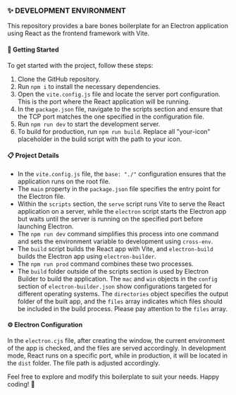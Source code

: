 ### ✨ DEVELOPMENT ENVIRONMENT

This repository provides a bare bones boilerplate for an Electron application using React as the frontend framework with Vite.

#### 🚀 Getting Started

To get started with the project, follow these steps:

1. Clone the GitHub repository.
2. Run `npm i` to install the necessary dependencies.
3. Open the `vite.config.js` file and locate the server port configuration. This is the port where the React application will be running.
4. In the `package.json` file, navigate to the scripts section and ensure that the TCP port matches the one specified in the configuration file.
5. Run `npm run dev` to start the development server.
6. To build for production, run `npm run build`. Replace all "your-icon" placeholder in the build script with the path to your icon.

#### 📋 Project Details

- In the `vite.config.js` file, the `base: "./"` configuration ensures that the application runs on the root file.
- The `main` property in the `package.json` file specifies the entry point for the Electron file.
- Within the `scripts` section, the `serve` script runs Vite to serve the React application on a server, while the `electron` script starts the Electron app but waits until the server is running on the specified port before launching Electron.
- The `npm run dev` command simplifies this process into one command and sets the environment variable to development using `cross-env`.
- The `build` script builds the React app with Vite, and `electron-build` builds the Electron app using `electron-builder`.
- The `npm run prod` command combines these two processes.
- The `build` folder outside of the scripts section is used by Electron Builder to build the application. The `mac` and `win` objects in the `config` section of `electron-builder.json` show configurations targeted for different operating systems. The `directories` object specifies the output folder of the built app, and the `files` array indicates which files should be included in the build process. Please pay attention to the `files` array.

#### ⚙️ Electron Configuration

In the `electron.cjs` file, after creating the window, the current environment of the app is checked, and the files are served accordingly. In development mode, React runs on a specific port, while in production, it will be located in the `dist` folder. The file path is adjusted accordingly.

Feel free to explore and modify this boilerplate to suit your needs. Happy coding! 🎉
